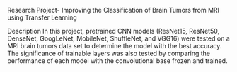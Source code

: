 Research Project- Improving the Classification of Brain Tumors from MRI using Transfer Learning

Description
In this project, pretrained CNN models (ResNet15, ResNet50, DenseNet, GoogLeNet, MobileNet, ShuffleNet, and VGG16) were tested on a MRI brain tumors data set to determine the model with the best accuracy. The significance of trainable layers was also tested by comparing the performance of each model with the convolutional base frozen and trained.
